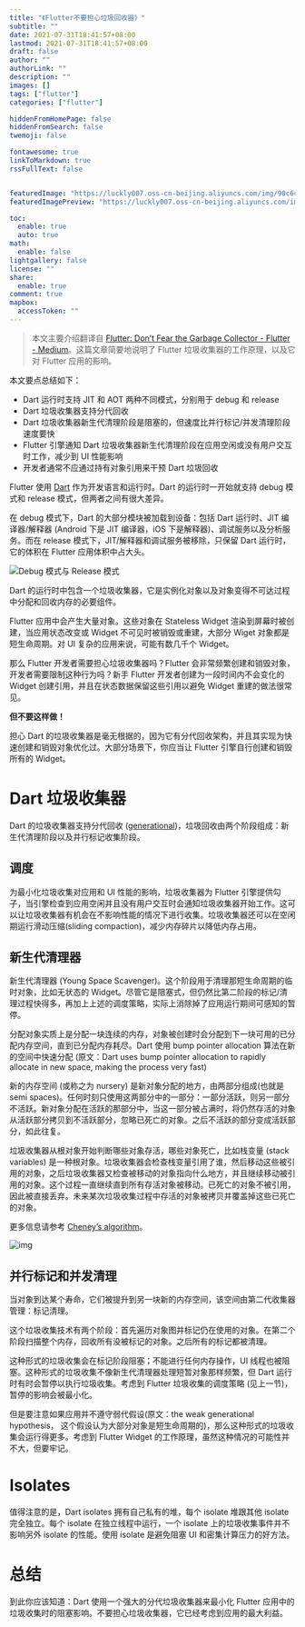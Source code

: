 ```yaml
---
title: "《Flutter不要担心垃圾回收器》"
subtitle: ""
date: 2021-07-31T18:41:57+08:00
lastmod: 2021-07-31T18:41:57+08:00
draft: false
author: ""
authorLink: ""
description: ""
images: []
tags: ["flutter"]
categories: ["flutter"]

hiddenFromHomePage: false
hiddenFromSearch: false
twemoji: false

fontawesome: true
linkToMarkdown: true
rssFullText: false


featuredImage: "https://luckly007.oss-cn-beijing.aliyuncs.com/img/90c6cc12-742e-4c9f-b318-b912f163b8d0.png"
featuredImagePreview: "https://luckly007.oss-cn-beijing.aliyuncs.com/img/90c6cc12-742e-4c9f-b318-b912f163b8d0.png"

toc:
  enable: true
  auto: true
math:
  enable: false
lightgallery: false
license: ""
share:
  enable: true
comment: true
mapbox:
  accessToken: ""
---
```




> 本文主要介绍翻译自 [Flutter: Don’t Fear the Garbage Collector - Flutter - Medium](https://medium.com/flutter/flutter-dont-fear-the-garbage-collector-d69b3ff1ca30)。这篇文章简要地说明了 Flutter 垃圾收集器的工作原理，以及它对 Flutter 应用的影响。

<!--more-->

本文要点总结如下：

- Dart 运行时支持 JIT 和 AOT 两种不同模式，分别用于 debug 和 release
- Dart 垃圾收集器支持分代回收
- Dart 垃圾收集器新生代清理阶段是阻塞的，但速度比并行标记/并发清理阶段速度要快
- Flutter 引擎通知 Dart 垃圾收集器新生代清理阶段在应用空闲或没有用户交互时工作，减少到 UI 性能影响
- 开发者通常不应通过持有对象引用来干预 Dart 垃圾回收

Flutter 使用 [Dart](https://www.dartlang.org/) 作为开发语言和运行时。Dart 的运行时一开始就支持 debug 模式和 release 模式，但两者之间有很大差异。

在 debug 模式下，Dart 的大部分模块被加载到设备：包括 Dart 运行时、JIT 编译器/解释器 (Android 下是 JIT 编译器，iOS 下是解释器)、调试服务以及分析服务。而在 release 模式下，JIT/解释器和调试服务被移除，只保留 Dart 运行时，它的体积在 Flutter 应用体积中占大头。

![Debug 模式与 Release 模式](https://luckly007.oss-cn-beijing.aliyuncs.com/img/15734792877537.jpg)

Dart 的运行时中包含一个垃圾收集器，它是实例化对象以及对象变得不可达过程中分配和回收内存的必要组件。

Flutter 应用中会产生大量对象。这些对象在 Stateless Widget 渲染到屏幕时被创建，当应用状态改变或 Widget 不可见时被销毁或重建，大部分 Wiget 对象都是短生命周期。对 UI 复杂的应用来说，可能有数几千个 Widget。

那么 Flutter 开发者需要担心垃圾收集器吗？Flutter 会非常频繁创建和销毁对象，开发者需要限制这种行为吗？新手 Flutter 开发者创建为一段时间内不会变化的 Widget 创建引用，并且在状态数据保留这些引用以避免 Widget 重建的做法很常见。

**但不要这样做！**

担心 Dart 的垃圾收集器是毫无根据的，因为它有分代回收架构，并且其实现为快速创建和销毁对象优化过。大部分场景下，你应当让 Flutter 引擎自行创建和销毁所有的 Widget。

# Dart 垃圾收集器

Dart 的垃圾收集器支持分代回收 ([generational](https://en.wikipedia.org/wiki/Tracing_garbage_collection#Generational_GC_(ephemeral_GC)))，垃圾回收由两个阶段组成：新生代清理阶段以及并行标记收集阶段。

## 调度

为最小化垃圾收集对应用和 UI 性能的影响，垃圾收集器为 Flutter 引擎提供勾子，当引擎检查到应用空闲并且没有用户交互时会通知垃圾收集器开始工作。这可以让垃圾收集器有机会在不影响性能的情况下进行收集。垃圾收集器还可以在空闲期运行滑动压缩(sliding compaction)，减少内存碎片以降低内存占用。

## 新生代清理器

新生代清理器 (Young Space Scavenger)。这个阶段用于清理那短生命周期的临时对象，比如无状态的 Widget。尽管它是阻塞式，但仍然比第二阶段的标记/清理过程快得多，再加上上述的调度策略，实际上消除掉了应用运行期间可感知的暂停。

分配对象实质上是分配一块连续的内存，对象被创建时会分配到下一块可用的已分配内存空间，直到已分配内存耗尽。Dart 使用 bump pointer allocation 算法在新的空间中快速分配 (原文：Dart uses bump pointer allocation to rapidly allocate in new space, making the process very fast)

新的内存空间 (或称之为 nursery) 是新对象分配的地方，由两部分组成(也就是 semi spaces)。任何时刻只使用这两部分中的一部分：一部分活跃，则另一部分不活跃。新对象分配在活跃的那部分中，当这一部分被占满时，将仍然存活的对象从活跃部分拷贝到不活跃部分，忽略已死亡的对象。之后不活跃的部分变成活跃部分，如此往复。

垃圾收集器从根对象开始判断哪些对象存活，哪些对象死亡，比如栈变量 (stack variables) 是一种根对象。垃圾收集器会检查栈变量引用了谁，然后移动这些被引用的对象，之后垃圾收集器又检查被移动的对象指向什么地方，并且继续移动被引用的对象。这个过程一直继续直到所有存活对象被移动。已死亡的对象不被引用，因此被直接丢弃。未来某次垃圾收集过程中存活的对象被拷贝并覆盖掉这些已死亡的对象。

更多信息请参考 [Cheney’s algorithm](https://en.wikipedia.org/wiki/Cheney's_algorithm)。

![img](https://luckly007.oss-cn-beijing.aliyuncs.com/img/15734792877537.jpg)

## 并行标记和并发清理

当对象到达某个寿命，它们被提升到另一块新的内存空间，该空间由第二代收集器管理：标记清理。

这个垃圾收集技术有两个阶段：首先遍历对象图并标记仍在使用的对象。在第二个阶段扫描整个内存，回收所有没被标记的对象。之后所有的标记都被清理。

这种形式的垃圾收集会在标记阶段阻塞；不能进行任何内存操作，UI 线程也被阻塞。这种形式的垃圾收集不像新生代清理器处理短暂对象那样频繁，但 Dart 运行时有时会暂停以执行垃圾收集。考虑到 Flutter 垃圾收集的调度策略 (见上一节)，暂停的影响会被最小化。

但是要注意如果应用并不遵守弱代假设(原文：the weak generational hypothesis， 这个假设认为大部分对象是短生命周期的)，那么这种形式的垃圾收集会运行得更多。考虑到 Flutter Widget 的工作原理，虽然这种情况的可能性并不大，但要牢记。

# Isolates

值得注意的是，Dart isolates 拥有自己私有的堆，每个 isolate 堆跟其他 isolate 完全独立。每个 isolate 在独立线程中运行，一个 isolate 上的垃圾收集事件并不影响另外 isolate 的性能。使用 isolate 是避免阻塞 UI 和密集计算压力的好方法。

# 总结

到此你应该知道：Dart 使用一个强大的分代垃圾收集器来最小化 Flutter 应用中的垃圾收集时的阻塞影响。不要担心垃圾收集器，它已经考虑到应用的最大利益。